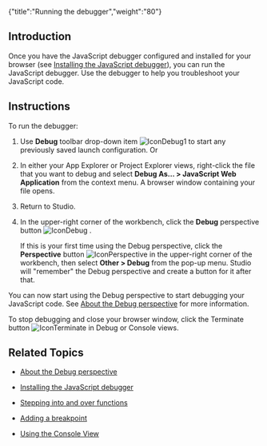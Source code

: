 {"title":"Running the debugger","weight":"80"}

## Introduction

Once you have the JavaScript debugger configured and installed for your browser (see [Installing the JavaScript debugger](/docs/appc/Axway_Appcelerator_Studio/Axway_Appcelerator_Studio_Guide/Web_Development/JavaScript_Development/Debugging_JavaScript/Installing_the_JavaScript_debugger/)), you can run the JavaScript debugger. Use the debugger to help you troubleshoot your JavaScript code.

## Instructions

To run the debugger:

1. Use **Debug** toolbar drop-down item ![IconDebug1](/Images/appc/download/attachments/30083109/IconDebug1.png) to start any previously saved launch configuration. Or

2. In either your App Explorer or Project Explorer views, right-click the file that you want to debug and select **Debug As... > JavaScript Web Application** from the context menu. A browser window containing your file opens.

3. Return to Studio.

4. In the upper-right corner of the workbench, click the **Debug** perspective button ![IconDebug](/Images/appc/download/attachments/30083109/IconDebug.png) .

    If this is your first time using the Debug perspective, click the **Perspective** button ![IconPerspective](/Images/appc/download/attachments/30083109/IconPerspective.png) in the upper-right corner of the workbench, then select **Other > Debug** from the pop-up menu. Studio will "remember" the Debug perspective and create a button for it after that.

You can now start using the Debug perspective to start debugging your JavaScript code. See [About the Debug perspective](/docs/appc/Axway_Appcelerator_Studio/Axway_Appcelerator_Studio_Guide/Web_Development/JavaScript_Development/Debugging_JavaScript/About_the_Debug_perspective/) for more information.

To stop debugging and close your browser window, click the Terminate button ![IconTerminate](/Images/appc/download/attachments/30083109/IconTerminate.png) in Debug or Console views.

## Related Topics

* [About the Debug perspective](/docs/appc/Axway_Appcelerator_Studio/Axway_Appcelerator_Studio_Guide/Web_Development/JavaScript_Development/Debugging_JavaScript/About_the_Debug_perspective/)

* [Installing the JavaScript debugger](/docs/appc/Axway_Appcelerator_Studio/Axway_Appcelerator_Studio_Guide/Web_Development/JavaScript_Development/Debugging_JavaScript/Installing_the_JavaScript_debugger/)

* [Stepping into and over functions](/docs/appc/Axway_Appcelerator_Studio/Axway_Appcelerator_Studio_Guide/Web_Development/JavaScript_Development/Debugging_JavaScript/Stepping_into_and_over_functions/)

* [Adding a breakpoint](/docs/appc/Axway_Appcelerator_Studio/Axway_Appcelerator_Studio_Guide/Web_Development/JavaScript_Development/Debugging_JavaScript/Adding_a_breakpoint/)

* [Using the Console View](/docs/appc/Axway_Appcelerator_Studio/Axway_Appcelerator_Studio_Guide/Web_Development/JavaScript_Development/Debugging_JavaScript/Using_the_Console_View/)
